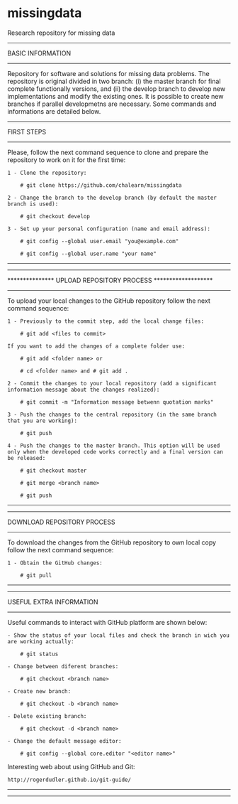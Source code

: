 # missingdata
Research repository for missing data

*************************************************************
BASIC INFORMATION
*************************************************************
Repository for software and solutions for missing data problems. The repository is original divided in two branch: (i) the master branch for final complete functionally versions, and (ii) the develop branch to develop new implementations and modify the existing ones. It is possible to create new branches if parallel developmetns are necessary. Some commands and informations are detailed below. 

*************************************************************
FIRST STEPS
*************************************************************
Please, follow the next command sequence to clone and prepare the repository to work on it for the first time:

	1 - Clone the repository:

		# git clone https://github.com/chalearn/missingdata

	2 - Change the branch to the develop branch (by default the master branch is used):

		# git checkout develop

	3 - Set up your personal configuration (name and email address):

		# git config --global user.email "you@example.com"

		# git config --global user.name "your name"

*************************************************************


*************************************************************
*************** UPLOAD REPOSITORY PROCESS *******************
*************************************************************
To upload your local changes to the GitHub repository follow the next command sequence:

	1 - Previously to the commit step, add the local change files:

		# git add <files to commit>

	If you want to add the changes of a complete folder use:

		# git add <folder name> or 

		# cd <folder name> and # git add .

	2 - Commit the changes to your local repository (add a significant information message about the changes realized):

		# git commit -m "Information message betwenn quotation marks"

	3 - Push the changes to the central repository (in the same branch that you are working):

		# git push

	4 - Push the changes to the master branch. This option will be used only when the developed code works correctly and a final version can be released:

		# git checkout master

		# git merge <branch name>

		# git push

*************************************************************


*************************************************************
DOWNLOAD REPOSITORY PROCESS
*************************************************************
To download the changes from the GitHub repository to own local copy follow the next command sequence:

	1 - Obtain the GitHub changes:

		# git pull
*************************************************************



*************************************************************
USEFUL EXTRA INFORMATION 
*************************************************************
Useful commands to interact with GitHub platform are shown below:

	- Show the status of your local files and check the branch in wich you are working actually:

		# git status

	- Change between diferent branches:

		# git checkout <branch name>

	- Create new branch:

		# git checkout -b <branch name>

	- Delete existing branch:

		# git checkout -d <branch name>

	- Change the default message editor:
		
		# git config --global core.editor "<editor name>"

Interesting web about using GitHub and Git:
	
	http://rogerdudler.github.io/git-guide/

*************************************************************

*************************************************************